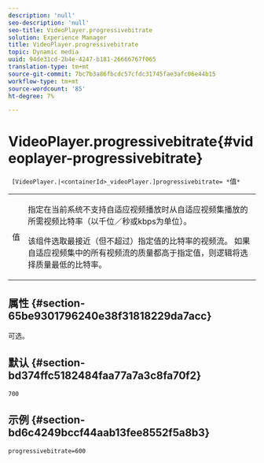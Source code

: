 ```yaml
---
description: 'null'
seo-description: 'null'
seo-title: VideoPlayer.progressivebitrate
solution: Experience Manager
title: VideoPlayer.progressivebitrate
topic: Dynamic media
uuid: 94de31cd-2b4e-4247-b181-26666767f065
translation-type: tm+mt
source-git-commit: 7bc7b3a86fbcdc57cfdc31745fae3afc06e44b15
workflow-type: tm+mt
source-wordcount: '85'
ht-degree: 7%

---
```



# VideoPlayer.progressivebitrate{#videoplayer-progressivebitrate}

` [VideoPlayer.|<containerId>_videoPlayer.]progressivebitrate= *`值`*`

<table id="table_678AFC7BC06F41188F820502D2014C1F"> 
 <tbody> 
  <tr> 
   <td colname="col1"> <p> <span class="codeph"><span class="varname"> 值</span></span> </p> </td> 
   <td colname="col2"> <p> 指定在当前系统不支持自适应视频播放时从自适应视频集播放的所需视频比特率（以千位／秒或kbps为单位）。 </p> <p>该组件选取最接近（但不超过）指定值的比特率的视频流。 如果自适应视频集中的所有视频流的质量都高于指定值，则逻辑将选择质量最低的比特率。 </p> </td> 
  </tr> 
 </tbody> 
</table>

## 属性 {#section-65be9301796240e38f31818229da7acc}

可选。

## 默认 {#section-bd374ffc5182484faa77a7a3c8fa70f2}

`700`

## 示例 {#section-bd6c4249bccf44aab13fee8552f5a8b3}

`progressivebitrate=600`
